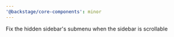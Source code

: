```yaml
---
'@backstage/core-components': minor
---
```


Fix the hidden sidebar's submenu when the sidebar is scrollable
